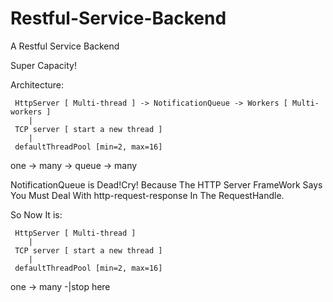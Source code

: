 Restful-Service-Backend
=======================

A Restful Service Backend

Super Capacity!

Architecture:

	 HttpServer [ Multi-thread ] -> NotificationQueue -> Workers [ Multi-workers ]
	 	|
	 TCP server [ start a new thread ]
	 	|
	 defaultThreadPool [min=2, max=16]



one -> many -> queue -> many



NotificationQueue is Dead!Cry! Because The HTTP Server FrameWork Says You Must Deal With 
http-request-response In The RequestHandle.



So Now It is:

	 HttpServer [ Multi-thread ]
	 	|
	 TCP server [ start a new thread ]
	 	|
	 defaultThreadPool [min=2, max=16]

one -> many -|stop here




